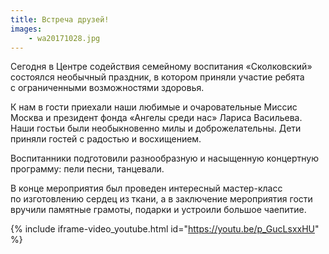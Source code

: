 ```yaml
---
title: Встреча друзей!
images:
    - wa20171028.jpg
---
```


Сегодня в Центре содействия семейному воспитания «Сколковский» состоялся необычный праздник, в котором приняли участие
ребята с ограниченными возможностями здоровья.

К нам в гости приехали наши любимые и очаровательные Миссис Москва и президент фонда «Ангелы среди нас» Лариса
Васильева. Наши гостьи были необыкновенно милы и доброжелательны. Дети приняли гостей с радостью и восхищением.

<!--more-->
Воспитанники подготовили разнообразную и насыщенную концертную программу: пели песни, танцевали.

В конце мероприятия был проведен интересный мастер-класс по изготовлению сердец из ткани, а в заключение мероприятия
гости вручили памятные грамоты, подарки и устроили большое чаепитие.

{% include iframe-video_youtube.html id="https://youtu.be/p_GucLsxxHU" %}
